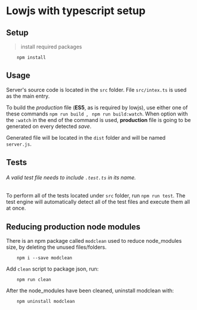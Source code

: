 # Lowjs with typescript setup

## Setup

> install required packages

```shell
    npm install
```

## Usage

Server's source code is located in the `src` folder.
File `src/intex.ts` is used as the main entry.

To build the _production_ file (**ES5**, as is required by lowjs), use either one of these commands `npm run build `, ` npm run build:watch`. When option with the `:watch` in the end of the command is used, **production** file is going to be generated on every detected _save_.

Generated file will be located in the `dist` folder and will be named `server.js`.

## Tests

###### A valid test file needs to include `.test.ts` in its name.

To perform all of the tests located under `src` folder, run `npm run test`. The test engine will automatically detect all of the test files and execute them all at once.

## Reducing production node modules

There is an npm package called `modclean` used to reduce node_modules size, by deleting the unused files/folders.

```shell
    npm i --save modclean
```

Add `clean` script to package json, run:

```shell
    npm run clean
```

After the node_modules have been cleaned, uninstall modclean with:

```shell
    npm uninstall modclean
```
